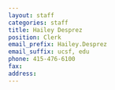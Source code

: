 ```yaml
---
layout: staff
categories: staff
title: Hailey Desprez
position: Clerk
email_prefix: Hailey.Desprez
email_suffix: ucsf, edu
phone: 415-476-6100
fax:
address:
---
```

